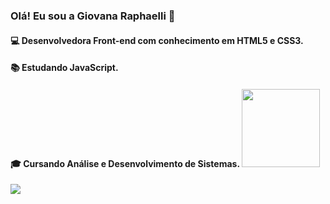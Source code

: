 ### Olá! Eu sou a Giovana Raphaelli 🖖


#### 💻 Desenvolvedora Front-end com conhecimento em HTML5 e CSS3.

#### 📚 Estudando JavaScript. 

#### 🎓 Cursando Análise e Desenvolvimento de Sistemas. <img height="125em" src="https://github-readme-stats.vercel.app/api/top-langs/?username=giovanaraphaelli&layout=compact&langs_count=7&theme=midnight-purple"/>




  
  <a href="https://www.linkedin.com/in/giovanaraphaelli" target="_blank"><img src="https://img.shields.io/badge/-LinkedIn-%230077B5?style=for-the-badge&logo=linkedin&logoColor=white" target="_blank"></a> 
  
 
  


